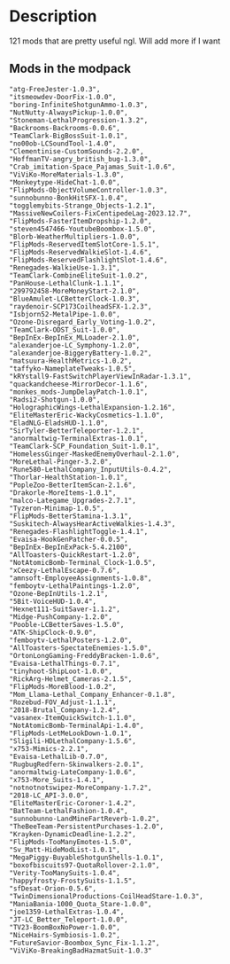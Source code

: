 # Description

121 mods that are pretty useful ngl. Will add more if I want

## Mods in the modpack

    "atg-FreeJester-1.0.3",
    "itsmeowdev-DoorFix-1.0.0",
    "boring-InfiniteShotgunAmmo-1.0.3",
    "NutNutty-AlwaysPickup-1.0.0",
    "Stoneman-LethalProgression-1.3.2",
    "Backrooms-Backrooms-0.0.6",
    "TeamClark-BigBossSuit-1.0.1",
    "no00ob-LCSoundTool-1.4.0",
    "Clementinise-CustomSounds-2.2.0",
    "HoffmanTV-angry_british_bug-1.3.0",
    "Crab_imitation-Space_Pajamas_Suit-1.0.6",
    "ViViKo-MoreMaterials-1.3.0",
    "Monkeytype-HideChat-1.0.0",
    "FlipMods-ObjectVolumeController-1.0.3",
    "sunnobunno-BonkHitSFX-1.0.4",
    "togglemybits-Strange_Objects-1.2.1",
    "MassiveNewCoilers-FixCentipedeLag-2023.12.7",
    "FlipMods-FasterItemDropship-1.2.0",
    "steven4547466-YoutubeBoombox-1.5.0",
    "Blorb-WeatherMultipliers-1.0.0",
    "FlipMods-ReservedItemSlotCore-1.5.1",
    "FlipMods-ReservedWalkieSlot-1.4.6",
    "FlipMods-ReservedFlashlightSlot-1.4.6",
    "Renegades-WalkieUse-1.3.1",
    "TeamClark-CombineEliteSuit-1.0.2",
    "PanHouse-LethalClunk-1.1.1",
    "299792458-MoreMoneyStart-2.1.0",
    "BlueAmulet-LCBetterClock-1.0.3",
    "raydenoir-SCP173CoilheadSFX-1.2.3",
    "Isbjorn52-MetalPipe-1.0.0",
    "Ozone-Disregard_Early_Voting-1.0.2",
    "TeamClark-ODST_Suit-1.0.0",
    "BepInEx-BepInEx_MLLoader-2.1.0",
    "alexanderjoe-LC_Symphony-1.2.0",
    "alexanderjoe-BiggeryBattery-1.0.2",
    "matsuura-HealthMetrics-1.0.2",
    "taffyko-NameplateTweaks-1.0.5",
    "kRYstall9-FastSwitchPlayerViewInRadar-1.3.1",
    "quackandcheese-MirrorDecor-1.1.6",
    "monkes_mods-JumpDelayPatch-1.0.1",
    "Radsi2-Shotgun-1.0.0",
    "HolographicWings-LethalExpansion-1.2.16",
    "EliteMasterEric-WackyCosmetics-1.1.0",
    "EladNLG-EladsHUD-1.1.0",
    "SirTyler-BetterTeleporter-1.2.1",
    "anormaltwig-TerminalExtras-1.0.1",
    "TeamClark-SCP_Foundation_Suit-1.0.1",
    "HomelessGinger-MaskedEnemyOverhaul-2.1.0",
    "MoreLethal-Pinger-3.2.0",
    "Rune580-LethalCompany_InputUtils-0.4.2",
    "Thorlar-HealthStation-1.0.1",
    "PopleZoo-BetterItemScan-2.1.6",
    "Drakorle-MoreItems-1.0.1",
    "malco-Lategame_Upgrades-2.7.1",
    "Tyzeron-Minimap-1.0.5",
    "FlipMods-BetterStamina-1.3.1",
    "Suskitech-AlwaysHearActiveWalkies-1.4.3",
    "Renegades-FlashlightToggle-1.4.1",
    "Evaisa-HookGenPatcher-0.0.5",
    "BepInEx-BepInExPack-5.4.2100",
    "AllToasters-QuickRestart-1.2.0",
    "NotAtomicBomb-Terminal_Clock-1.0.5",
    "xCeezy-LethalEscape-0.7.6",
    "amnsoft-EmployeeAssignments-1.0.8",
    "femboytv-LethalPaintings-1.2.0",
    "Ozone-BepInUtils-1.2.1",
    "5Bit-VoiceHUD-1.0.4",
    "Hexnet111-SuitSaver-1.1.2",
    "Midge-PushCompany-1.2.0",
    "Pooble-LCBetterSaves-1.5.0",
    "ATK-ShipClock-0.9.0",
    "femboytv-LethalPosters-1.2.0",
    "AllToasters-SpectateEnemies-1.5.0",
    "OrtonLongGaming-FreddyBracken-1.0.6",
    "Evaisa-LethalThings-0.7.1",
    "tinyhoot-ShipLoot-1.0.0",
    "RickArg-Helmet_Cameras-2.1.5",
    "FlipMods-MoreBlood-1.0.2",
    "Mom_Llama-Lethal_Company_Enhancer-0.1.8",
    "Rozebud-FOV_Adjust-1.1.1",
    "2018-Brutal_Company-1.2.4",
    "vasanex-ItemQuickSwitch-1.1.0",
    "NotAtomicBomb-TerminalApi-1.4.0",
    "FlipMods-LetMeLookDown-1.0.1",
    "Sligili-HDLethalCompany-1.5.6",
    "x753-Mimics-2.2.1",
    "Evaisa-LethalLib-0.7.0",
    "RugbugRedfern-Skinwalkers-2.0.1",
    "anormaltwig-LateCompany-1.0.6",
    "x753-More_Suits-1.4.1",
    "notnotnotswipez-MoreCompany-1.7.2",
    "2018-LC_API-3.0.0",
    "EliteMasterEric-Coroner-1.4.2",
    "BatTeam-LethalFashion-1.0.4",
    "sunnobunno-LandMineFartReverb-1.0.2",
    "TheBeeTeam-PersistentPurchases-1.2.0",
    "Krayken-DynamicDeadline-1.2.2",
    "FlipMods-TooManyEmotes-1.5.0",
    "Sv_Matt-HideModList-1.0.1",
    "MegaPiggy-BuyableShotgunShells-1.0.1",
    "boxofbiscuits97-QuotaRollover-2.1.0",
    "Verity-TooManySuits-1.0.4",
    "happyfrosty-FrostySuits-1.1.5",
    "sfDesat-Orion-0.5.6",
    "TwinDimensionalProductions-CoilHeadStare-1.0.3",
    "ManiaBania-1000_Quota_Stare-1.0.0",
    "joe1359-LethalExtras-1.0.4",
    "JT-LC_Better_Teleport-1.0.0",
    "TV23-BoomBoxNoPower-1.0.0",
    "NiceHairs-Symbiosis-1.0.2",
    "FutureSavior-Boombox_Sync_Fix-1.1.2",
    "ViViKo-BreakingBadHazmatSuit-1.0.3"
